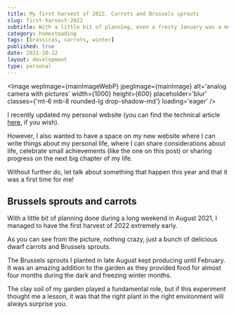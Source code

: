 ```yaml
---
title: My first harvest of 2022. Carrots and Brussels sprouts
slug: first-harvest-2022
subtitle: With a little bit of planning, even a frosty January was a month of abundance
category: homesteading
tags: [brassicas, carrots, winter]
published: true
date: 2021-10-12
layout: development
type: personal
---
```


<script>
  import Image from '$lib/components/Image.svelte';
  import mainImage from '$lib/assets/images/blog/first-harvest.jpg?w=1000&h=600';
  import mainImageWebP from '$lib/assets/images/blog/first-harvest.jpg?w=1000&h=600&format=webp&srcset';
  import mainImageSrcset from '$lib/assets/images/blog/first-harvest.jpg?w=1000&h=600&srcset';
</script>

<Image
wepImage={mainImageWebP}
jpegImage={mainImage}
alt='analog camera with pictures'
width={1000}
height={600}
placeholder='blur'
classes={'mt-6 mb-8 rounded-lg drop-shadow-md'}
loading='eager'
/>

I recently updated my personal website (you can find the technical article <a href="https://github.com/ruralant/personal-website" target="_blank" rel="noreferrer">here</a>, if you wish).

However, I also wanted to have a space on my new website where I can write things about my personal life, where I can share considerations about life, celebrate small achievements (like the one on this post) or sharing progress on the next big chapter of my life.

Without further do, let talk about something that happen this year and that it was a first time for me!

## Brussels sprouts and carrots

With a little bit of planning done during a long weekend in August 2021, I managed to have the first harvest of 2022 extremely early.

As you can see from the picture, nothing crazy, just a bunch of delicious dwarf carrots and Brussels sprouts.

The Brussels sprouts I planted in late August kept producing until February. It was an amazing addition to the garden as they provided food for almost four months during the dark and freezing winter months.

The clay soil of my garden played a fundamental role, but if this experiment thought me a lesson, it was that the right plant in the right environment will always surprise you.

